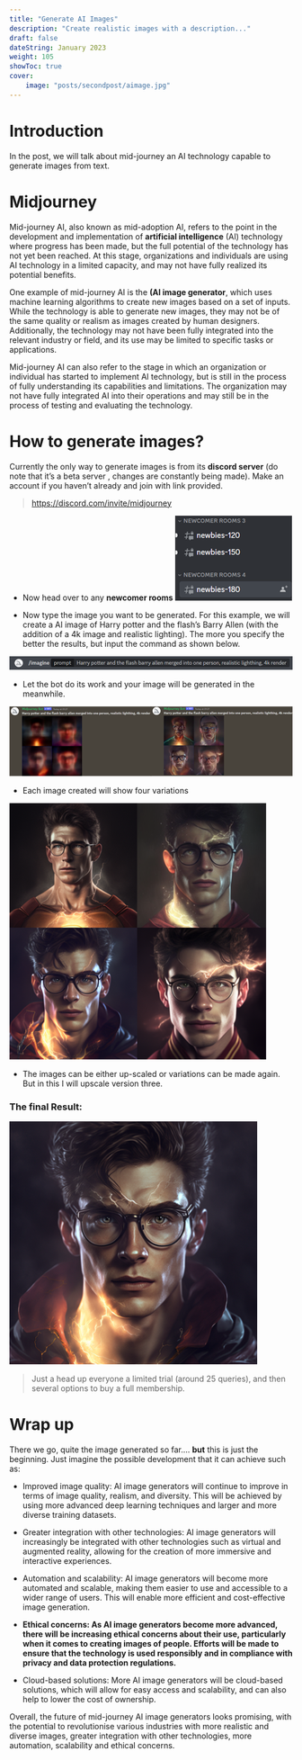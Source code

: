 ```yaml
---
title: "Generate AI Images"
description: "Create realistic images with a description..."
draft: false
dateString: January 2023
weight: 105
showToc: true 
cover:
    image: "posts/secondpost/aimage.jpg"
---
```


# Introduction
In the post, we will talk about mid-journey an AI technology capable to generate images from text.

# Midjourney 
Mid-journey AI, also known as mid-adoption AI, refers to the point in the development and implementation of **artificial intelligence** (AI) technology where progress has been made, but the full potential of the technology has not yet been reached. At this stage, organizations and individuals are using AI technology in a limited capacity, and may not have fully realized its potential benefits.

One example of mid-journey AI is the **(AI image generator**, which uses machine learning algorithms to create new images based on a set of inputs. While the technology is able to generate new images, they may not be of the same quality or realism as images created by human designers. Additionally, the technology may not have been fully integrated into the relevant industry or field, and its use may be limited to specific tasks or applications.

Mid-journey AI can also refer to the stage in which an organization or individual has started to implement AI technology, but is still in the process of fully understanding its capabilities and limitations. The organization may not have fully integrated AI into their operations and may still be in the process of testing and evaluating the technology.




# How to generate images?
Currently the only way to generate images is from its **discord server** (do note that it’s a beta server , changes are constantly being made). Make an account if you haven’t already and join with link provided.

>  https://discord.com/invite/midjourney

- Now head over to any **newcomer rooms**
![](/posts/secondpost/server.jpg)

- Now type the image you want to be generated. For this example, we will create a AI image of Harry potter and the flash’s Barry Allen (with the addition of a 4k image and realistic lighting). The more you specify the better the results, but input the command as shown below. 

![](/posts/secondpost/command.jpg)

-  Let the bot do its work and your image will be generated in the meanwhile.

![](/posts/secondpost/generate.jpg)

-  Each image created will show four variations

![](/posts/secondpost/images.jpg)

-  The images can be either up-scaled or variations can be made again. But in this I will upscale version three.

### **The final Result:**

![](/posts/secondpost/final.jpg)


>   Just a head up everyone a limited trial (around 25 queries), and then several options to buy a full membership.

# Wrap up

There we go, quite the image generated so far.... **but** this is just the beginning. Just imagine the possible development that it can achieve such as:

- Improved image quality: AI image generators will continue to improve in terms of image quality, realism, and diversity. This will be achieved by using more advanced deep learning techniques and larger and more diverse training datasets.

- Greater integration with other technologies: AI image generators will increasingly be integrated with other technologies such as virtual and augmented reality, allowing for the creation of more immersive and interactive experiences.

- Automation and scalability: AI image generators will become more automated and scalable, making them easier to use and accessible to a wider range of users. This will enable more efficient and cost-effective image generation.

- **Ethical concerns: As AI image generators become more advanced, there will be increasing ethical concerns about their use, particularly when it comes to creating images of people. Efforts will be made to ensure that the technology is used responsibly and in compliance with privacy and data protection regulations.**

- Cloud-based solutions: More AI image generators will be cloud-based solutions, which will allow for easy access and scalability, and can also help to lower the cost of ownership.

Overall, the future of mid-journey AI image generators looks promising, with the potential to revolutionise various industries with more realistic and diverse images, greater integration with other technologies, more automation, scalability and ethical concerns.

